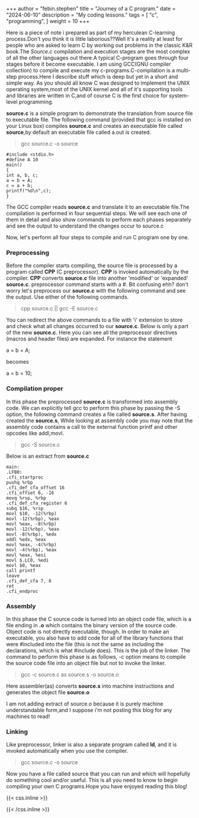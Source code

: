 +++
author = "febin.stephen"
title = "Journey of a C program."
date = "2024-06-10"
description = "My coding lessons."
tags = [
    "c",
    "programming",
]
weight = 10
+++

Here is a piece of note i prepared as part of my herculean C-learning process.<!--more-->Don't you think it is little laborious??Well it's a reality at least for people who are asked to learn C by working out problems in the classic K&R book.The *Source.c* compilation and execution stages are the most complex of all the other languages out there.A typical C-program goes through four stages before it become executable. I am using GCC(GNU compiler collection) to compile and execute my c-programs.C-compilation is a multi-step process.Here I describe stuff which is deep but yet in a short and simple way. As you should all know C was designed to implement the UNIX operating system,most of the UNIX kernel and all of it's supporting tools and libraries are written in C,and of course C is the first choice for system-level programming.

**source.c** is a simple program to demonstrate the translation from source file to executable file. The following command (provided that gcc is installed on your Linux box) compiles **source.c** and creates an executable file called **source**,by default an executable file called a.out is created.
> gcc source.c -o source

```
#include <stdio.h>
#define A 10
main()
{
int a, b, c;
a = b = A;
c = a + b;
printf("%d\n",c);
}
```

The GCC compiler reads **source.c** and translate it to an executable file.The compilation is performed in four sequential steps. We will see each one of them in detail and also show commands to perform each phases separately and see the output to understand the changes occur to source.c

Now, let's perform all four steps to compile and run C program one by one.


### Preprocessing

Before the compiler starts compiling, the source file is processed by a program called **CPP** (C preprocessor). **CPP** is invoked automatically by the compiler. **CPP** converts **source.c** file into another 'modified' or 'expanded' **source.c**. preprocessor command starts with a #. Bit confusing ehh? don't worry let's preprocess our **source.c** with the following command and see the output. Use either of the following commands.

> cpp source.c || gcc -E source.c

You can redirect the above commands to a file with 'i' extension to store and check what all changes occurred to our **source.c**. Below is only a part of the new **source.c**.
Here you can see all the preprocessor directives (macros and header files) are expanded. For instance the statement

a = b = A;

becomes

a = b = 10;

### Compilation proper

In this phase the preprocessed **source.c** is transformed into assembly code. We can explicitly tell gcc to perform this phase by passing the -S option, the following command creates a file called **source.s**. After having created the **source.s**, While looking at assembly code you may note that the assembly code contains a call to the external function printf and other opcodes like addl,movl.

> gcc -S source.c

Below is an extract from **source.c**

```
main:
.LFB0:
.cfi_startproc
pushq %rbp
.cfi_def_cfa_offset 16
.cfi_offset 6, -16
movq %rsp, %rbp
.cfi_def_cfa_register 6
subq $16, %rsp
movl $10, -12(%rbp)
movl -12(%rbp), %eax
movl %eax, -8(%rbp)
movl -12(%rbp), %eax
movl -8(%rbp), %edx
addl %edx, %eax
movl %eax, -4(%rbp)
movl -4(%rbp), %eax
movl %eax, %esi
movl $.LC0, %edi
movl $0, %eax
call printf
leave
.cfi_def_cfa 7, 8
ret
.cfi_endproc
```
### Assembly

In this phase the C source code is turned into an object code file, which is a file ending in **.o** which contains the binary version of the source code. Object code is not directly executable, though. In order to make an executable, you also have to add code for all of the library functions that were #included into the file (this is not the same as including the declarations, which is what #include does). This is the job of the linker. The command to perform this phase is as follows, -c option means to compile the source code file into an object file but not to invoke the linker.

> gcc -c source.c
> as source.s -o source.o

Here assembler(as) converts **source.s** into machine instructions and generates the object file **source.o**

I am not adding extract of source.o because it is purely machine understandable form,and I suppose i'm not posting this blog for any machines to read!

### Linking

Like preprocessor, linker is also a separate program called **ld**, and it is invoked automatically when you use the compiler.

> gcc source.c -o source

Now you have a file called source that you can run and which will hopefully do something cool and/or useful. This is all you need to know to begin compiling your own C programs.Hope you have enjoyed reading this blog!


{{< css.inline >}}

<style>
.canon { background: white; width: 100%; height: auto; }
</style>

{{< /css.inline >}}
